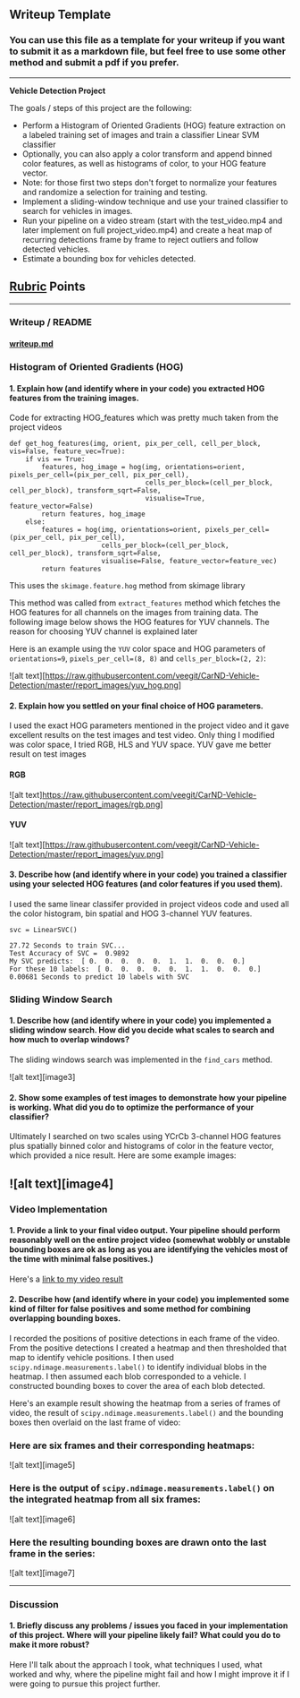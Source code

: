 
## Writeup Template
### You can use this file as a template for your writeup if you want to submit it as a markdown file, but feel free to use some other method and submit a pdf if you prefer.

---

**Vehicle Detection Project**

The goals / steps of this project are the following:

* Perform a Histogram of Oriented Gradients (HOG) feature extraction on a labeled training set of images and train a classifier Linear SVM classifier
* Optionally, you can also apply a color transform and append binned color features, as well as histograms of color, to your HOG feature vector. 
* Note: for those first two steps don't forget to normalize your features and randomize a selection for training and testing.
* Implement a sliding-window technique and use your trained classifier to search for vehicles in images.
* Run your pipeline on a video stream (start with the test_video.mp4 and later implement on full project_video.mp4) and create a heat map of recurring detections frame by frame to reject outliers and follow detected vehicles.
* Estimate a bounding box for vehicles detected.

## [Rubric](https://review.udacity.com/#!/rubrics/513/view) Points

---
### Writeup / README

#### [writeup.md](https://github.com/veegit/CarND-Vehicle-Detection/blob/master/writeup.md) 


### Histogram of Oriented Gradients (HOG)

#### 1. Explain how (and identify where in your code) you extracted HOG features from the training images.

Code for extracting HOG_features which was pretty much taken from the project videos

````
def get_hog_features(img, orient, pix_per_cell, cell_per_block, vis=False, feature_vec=True):
    if vis == True:
        features, hog_image = hog(img, orientations=orient, pixels_per_cell=(pix_per_cell, pix_per_cell),
                                  cells_per_block=(cell_per_block, cell_per_block), transform_sqrt=False, 
                                  visualise=True, feature_vector=False)
        return features, hog_image
    else:      
        features = hog(img, orientations=orient, pixels_per_cell=(pix_per_cell, pix_per_cell),
                       cells_per_block=(cell_per_block, cell_per_block), transform_sqrt=False, 
                       visualise=False, feature_vector=feature_vec)
        return features
````
This uses the `skimage.feature.hog` method from skimage library

This method was called from `extract_features` method which fetches the HOG features for all channels on the images from training data. The following image below shows the HOG features for YUV channels. The reason for choosing YUV channel is explained later

Here is an example using the `YUV` color space and HOG parameters of `orientations=9`, `pixels_per_cell=(8, 8)` and `cells_per_block=(2, 2)`:

![alt text][https://raw.githubusercontent.com/veegit/CarND-Vehicle-Detection/master/report_images/yuv_hog.png]

#### 2. Explain how you settled on your final choice of HOG parameters.

I used the exact HOG parameters mentioned in the project video and it gave excellent results on the test images and test video. Only thing I modified was color space, I tried RGB, HLS and YUV space. YUV gave me better result on test images

#### RGB
![alt text]https://raw.githubusercontent.com/veegit/CarND-Vehicle-Detection/master/report_images/rgb.png]

#### YUV
![alt text][https://raw.githubusercontent.com/veegit/CarND-Vehicle-Detection/master/report_images/yuv.png]


#### 3. Describe how (and identify where in your code) you trained a classifier using your selected HOG features (and color features if you used them).

I used the same linear classifer provided in project videos code and used all the color histogram, bin spatial and HOG 3-channel YUV features. 

````
svc = LinearSVC()
````

````
27.72 Seconds to train SVC...
Test Accuracy of SVC =  0.9892
My SVC predicts:  [ 0.  0.  0.  0.  0.  1.  1.  0.  0.  0.]
For these 10 labels:  [ 0.  0.  0.  0.  0.  1.  1.  0.  0.  0.]
0.00681 Seconds to predict 10 labels with SVC
````


### Sliding Window Search

#### 1. Describe how (and identify where in your code) you implemented a sliding window search.  How did you decide what scales to search and how much to overlap windows?

The sliding windows search was implemented in the `find_cars` method. 

![alt text][image3]

#### 2. Show some examples of test images to demonstrate how your pipeline is working.  What did you do to optimize the performance of your classifier?

Ultimately I searched on two scales using YCrCb 3-channel HOG features plus spatially binned color and histograms of color in the feature vector, which provided a nice result.  Here are some example images:

![alt text][image4]
---

### Video Implementation

#### 1. Provide a link to your final video output.  Your pipeline should perform reasonably well on the entire project video (somewhat wobbly or unstable bounding boxes are ok as long as you are identifying the vehicles most of the time with minimal false positives.)
Here's a [link to my video result](./project_video.mp4)


#### 2. Describe how (and identify where in your code) you implemented some kind of filter for false positives and some method for combining overlapping bounding boxes.

I recorded the positions of positive detections in each frame of the video.  From the positive detections I created a heatmap and then thresholded that map to identify vehicle positions.  I then used `scipy.ndimage.measurements.label()` to identify individual blobs in the heatmap.  I then assumed each blob corresponded to a vehicle.  I constructed bounding boxes to cover the area of each blob detected.  

Here's an example result showing the heatmap from a series of frames of video, the result of `scipy.ndimage.measurements.label()` and the bounding boxes then overlaid on the last frame of video:

### Here are six frames and their corresponding heatmaps:

![alt text][image5]

### Here is the output of `scipy.ndimage.measurements.label()` on the integrated heatmap from all six frames:
![alt text][image6]

### Here the resulting bounding boxes are drawn onto the last frame in the series:
![alt text][image7]



---

### Discussion

#### 1. Briefly discuss any problems / issues you faced in your implementation of this project.  Where will your pipeline likely fail?  What could you do to make it more robust?

Here I'll talk about the approach I took, what techniques I used, what worked and why, where the pipeline might fail and how I might improve it if I were going to pursue this project further.  


